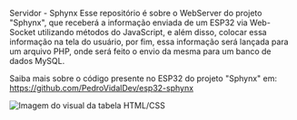 Servidor - Sphynx
Esse repositório é sobre o WebServer do projeto "Sphynx", que receberá a informação enviada de um ESP32 via Web-Socket utilizando métodos do JavaScript, e além disso, colocar essa informação na tela do usuário, por fim, essa informação será lançada para um arquivo PHP, onde será feito o envio da mesma para um banco de dados MySQL.

Saiba mais sobre o código presente no ESP32 do projeto "Sphynx" em: https://github.com/PedroVidalDev/esp32-sphynx

![Imagem do visual da tabela HTML/CSS](https://user-images.githubusercontent.com/113215138/198850436-cbbeff8b-35a2-44f8-9e0d-686fec0e8e21.png)

